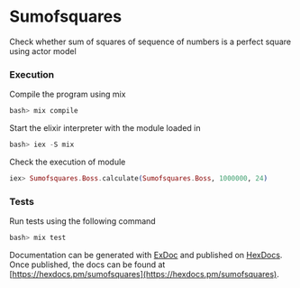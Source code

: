 # Sumofsquares

Check whether sum of squares of sequence of numbers is a perfect square using actor
model

### Execution

Compile the program using mix

```elixir
bash> mix compile
```

Start the elixir interpreter with the module loaded in
```elixir
bash> iex -S mix
```

Check the execution of module
```elixir
iex> Sumofsquares.Boss.calculate(Sumofsquares.Boss, 1000000, 24)
```

### Tests

Run tests using the following command

```elixir
bash> mix test
```

Documentation can be generated with [ExDoc](https://github.com/elixir-lang/ex_doc)
and published on [HexDocs](https://hexdocs.pm). Once published, the docs can
be found at [https://hexdocs.pm/sumofsquares](https://hexdocs.pm/sumofsquares).

